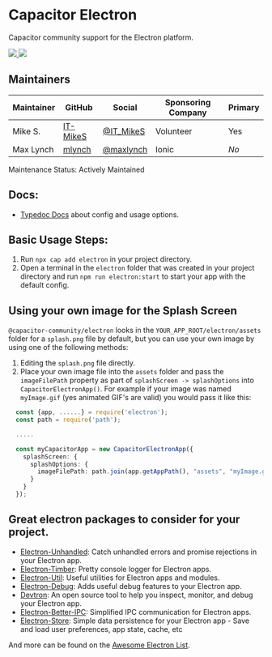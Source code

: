 # Capacitor Electron

Capacitor community support for the Electron platform.

<!-- Badges -->
<a href="https://npmjs.com/package/@capacitor-community/electron">
  <img src="https://img.shields.io/npm/v/@capacitor-community/electron.svg">
</a>
<a href="https://npmjs.com/package/@capacitor-community/electron">
  <img src="https://img.shields.io/npm/l/@capacitor-community/electron.svg">
</a>

## Maintainers

| Maintainer | GitHub                                  | Social                                    | Sponsoring Company | Primary |
| ---------- | --------------------------------------- | ----------------------------------------- | ------------------ | ------- |
| Mike S.    | [IT-MikeS](https://github.com/IT-MikeS) | [@IT_MikeS](https://twitter.com/IT_MikeS) | Volunteer          | Yes     |
| Max Lynch  | [mlynch](https://github.com/mlynch)     | [@maxlynch](https://twitter.com/maxlynch) | Ionic              | _No_    |

Maintenance Status: Actively Maintained

## Docs:

- [Typedoc Docs](https://capacitor-community.github.io/electron/) about config and usage options.

## Basic Usage Steps:

1. Run `npx cap add electron` in your project directory.
2. Open a terminal in the `electron` folder that was created in your project directory and run `npm run electron:start` to start your app with the default config.

## Using your own image for the Splash Screen

`@capacitor-community/electron` looks in the `YOUR_APP_ROOT/electron/assets` folder for a `splash.png` file by default, but you can use your own image by using one of the following methods:

1. Editing the `splash.png` file directly.
2. Place your own image file into the `assets` folder and pass the `imageFilePath` property as part of `splashScreen -> splashOptions` into `CapacitorElectronApp()`. For example if your image was named `myImage.gif` (yes animated GIF's are valid) you would pass it like this:

```typescript
  const {app, ......} = require('electron');
  const path = require('path');

  .....

  const myCapacitorApp = new CapacitorElectronApp({
    splashScreen: {
      splashOptions: {
        imageFilePath: path.join(app.getAppPath(), "assets", "myImage.gif")
      }
    }
  });
```

## Great electron packages to consider for your project.

- [Electron-Unhandled](https://github.com/sindresorhus/electron-unhandled): Catch unhandled errors and promise rejections in your Electron app.
- [Electron-Timber](https://github.com/sindresorhus/electron-timber): Pretty console logger for Electron apps.
- [Electron-Util](https://github.com/sindresorhus/electron-util): Useful utilities for Electron apps and modules.
- [Electron-Debug](https://github.com/sindresorhus/electron-debug): Adds useful debug features to your Electron app.
- [Devtron](https://www.electronjs.org/devtron): An open source tool to help you inspect, monitor, and debug your Electron app.
- [Electron-Better-IPC](https://github.com/sindresorhus/electron-better-ipc): Simplified IPC communication for Electron apps.
- [Electron-Store](https://github.com/sindresorhus/electron-store): Simple data persistence for your Electron app - Save and load user preferences, app state, cache, etc

And more can be found on the [Awesome Electron List](https://github.com/sindresorhus/awesome-electron).

